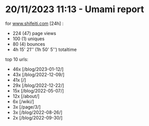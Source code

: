 # 20/11/2023 11:13 - Umami report
for www.shifeiti.com [24h] :

 - 224 (47) page views
 - 100 (1) uniques
 - 80 (4) bounces
 - 4h 15' 21'' (1h 50' 5'') totaltime


top 10 urls:
 - 46x [/blog/2023-01-12/]
 - 43x [/blog/2022-12-09/]
 - 41x [/]
 - 29x [/blog/2022-12-22/]
 - 15x [/blog/2022-05-07/]
 - 12x [/about/]
 - 6x [/wiki/]
 - 3x [/page/3/]
 - 3x [/blog/2022-08-26/]
 - 2x [/blog/2022-09-30/]


